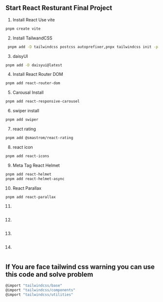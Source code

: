 ## Start React Resturant Final Project 

1. Install React Use vite

```bash
pnpm create vite
```

2. Install TailwandCSS
   
 ```bash
  pnpm add -D tailwindcss postcss autoprefixer,pnpx tailwindcss init -p  
 ```
3. daisyUI

```bash
pnpm add -D daisyui@latest
```

4. Install React Router DOM
   
 ```bash
 pnpm add react-router-dom 
 ```
5. Carousal Install 

```bash
pnpm add react-responsive-carousel
```

6. swiper install 
   
 ```bash
 pnpm add swiper
 ```
 
7. react rating

```bash
pnpm add @smastrom/react-rating
```

8. react icon
   
 ```bash
 pnpm add react-icons
 ```
9. Meta Tag React Helmet

```bash
pnpm add react-helmet
pnpm add react-helmet-async

```

10. React Parallax
   
 ```bash
 pnpm add react-parallax
 ```
11. 

```bash

```

12. 
   
 ```bash
 
 ```
13. 

```bash

```

14. 
   
 ```bash
 
 ```

 ## If You are face tailwind css warning you can use this code and solve problem

 ```bash
 @import "tailwindcss/base"
 @import "tailwindcss/components"
 @import "tailwindcss/utilities"
```